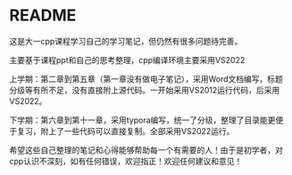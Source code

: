 # README

这是大一cpp课程学习自己的学习笔记，但仍然有很多问题待完善。

主要基于课程ppt和自己的思考整理，cpp编译环境主要采用VS2022

上学期：第二章到第五章（第一章没有做电子笔记），采用Word文档编写，标题分级等有所不足，没有直接附上源代码。一开始采用VS2012运行代码，后采用VS2022。

下学期：第六章到第十一章，采用typora编写，统一了分级，整理了目录能更便于复习，附上了一些代码可以直接复制。全部采用VS2022运行。

希望这些自己整理的笔记和心得能够帮助每一个有需要的人！由于是初学者，对cpp认识不深刻，如有任何错误，欢迎指正！欢迎任何建议和意见！

